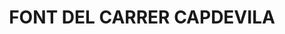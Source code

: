 ---
layout: test
title:  "FONT DEL CARRER CAPDEVILA"
coordinates:
  - group1:
        - [1.459723693373467, 42.35901766302883]
        - [1.459691027587075, 42.359044523159788]
        - [1.459702085143147, 42.359052460130144]
        - [1.459734285257587, 42.359023964475448]
        - [1.459723693373467, 42.35901766302883]
---